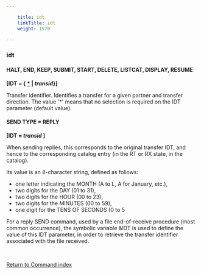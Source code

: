 ```yaml
---

    title: idt
    linkTitle: idt
    weight: 1570

---
```

<span id="idt"></span>

### idt

#### HALT, END, KEEP, SUBMIT, START, DELETE, LISTCAT, DISPLAY, RESUME

******\[IDT =
{ <u>\*</u> | *transid*}\]******

Transfer identifier. Identifies a transfer for a given partner and transfer
direction. The value '\*' means that no selection is required on the IDT
parameter (default value).

#### SEND TYPE = REPLY

******\[IDT =
*transid* \]******

When sending replies, this corresponds to the original transfer IDT,
and hence to the corresponding catalog entry (in the RT or RX state, in
the catalog).

Its value is an 8-character string, defined as follows:

- one letter indicating
    the MONTH (A to L, A for January, etc.),
- two digits for
    the DAY (01 to 31),
- two digits for
    the HOUR (00 to 23),
- two digits for
    the MINUTES (00 to 59),
- one digit for the
    TENS OF SECONDS (0 to 5

For a reply SEND command, used by a file end-of-receive procedure (most
common occurrence), the symbolic variable &IDT is used to define the
value of this IDT parameter, in order to retrieve the transfer identifier
associated with the file received.

 

[Return to Command index](../../)

 

 

